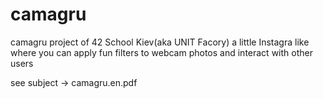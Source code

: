 # camagru
camagru project of 42 School Kiev(aka UNIT Facory)
a little Instagra like where you can apply fun filters to webcam photos and interact with other users

see subject -> camagru.en.pdf
